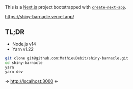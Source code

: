This is a [Next.js](https://nextjs.org/) project bootstrapped with [`create-next-app`](https://github.com/vercel/next.js/tree/canary/packages/create-next-app).

https://shiny-barnacle.vercel.app/

## TL;DR

- Node.js v14
- Yarn v1.22

```bash
git clone git@github.com:MathieuDebit/shiny-barnacle.git
cd shiny-barnacle
yarn
yarn dev
```

→ [http://localhost:3000](http://localhost:3000) ←
